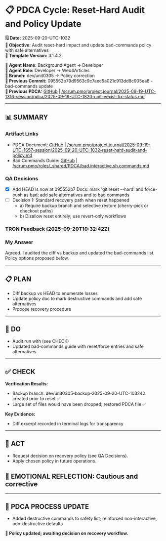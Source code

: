 # 📋 **PDCA Cycle: Reset-Hard Audit and Policy Update**

**🗓️ Date:** 2025-09-20-UTC-1032  
**🎯 Objective:** Audit reset-hard impact and update bad-commands policy with safe alternatives  
**🎯 Template Version:** 3.1.4.2  

**👤 Agent Name:** Background Agent → Developer  
**👤 Agent Role:** Developer → Web4Articles  
**👤 Branch:** dev/unit0305 → Policy correction  
**📎 Previous Commit:** 095552b79d9563c9c7aec5a021c913dd8c905ea8 - bad-commands update  
**🔗 Previous PDCA:** [GitHub](https://github.com/Cerulean-Circle-GmbH/Web4Articles/blob/dev/unit0305/scrum.pmo/project.journal/2025-09-19-UTC-1316-session/pdca/2025-09-19-UTC-1820-unit-eexist-fix-status.md) | [/scrum.pmo/project.journal/2025-09-19-UTC-1316-session/pdca/2025-09-19-UTC-1820-unit-eexist-fix-status.md](../2025-09-18-UTC-1316-session/pdca/2025-09-19-UTC-1820-unit-eexist-fix-status.md)

---

## **📊 SUMMARY**

### **Artifact Links**
- PDCA Document: [GitHub](https://github.com/Cerulean-Circle-GmbH/Web4Articles/blob/dev/unit0305/scrum.pmo/project.journal/2025-09-19-UTC-1657-session/2025-09-20-UTC-1032-reset-hard-audit-and-policy.md) | [/scrum.pmo/project.journal/2025-09-19-UTC-1657-session/2025-09-20-UTC-1032-reset-hard-audit-and-policy.md](scrum.pmo/project.journal/2025-09-19-UTC-1657-session/2025-09-20-UTC-1032-reset-hard-audit-and-policy.md)
- Bad Commands Guide: [GitHub](https://github.com/Cerulean-Circle-GmbH/Web4Articles/blob/dev/unit0305/scrum.pmo/roles/_shared/PDCA/bad.interactive.sh.commands.md) | [/scrum.pmo/roles/_shared/PDCA/bad.interactive.sh.commands.md](../../scrum.pmo/roles/_shared/PDCA/bad.interactive.sh.commands.md)

### **QA Decisions**
- [x] Add HEAD is now at 095552b7 Docs: mark 'git reset --hard' and force-push as bad; add safe alternatives and  to bad commands
- [ ] Decision 1: Standard recovery path when reset happened
  - a) Require backup branch and selective restore (cherry-pick or checkout paths)
  - b) Disallow reset entirely; use revert-only workflows

### **TRON Feedback (2025-09-20T10:32:42Z)**


### **My Answer**
Agreed. I audited the diff vs backup and updated the bad-commands list. Policy options proposed below.

---

## **📋 PLAN**
- Diff backup vs HEAD to enumerate losses
- Update policy doc to mark destructive commands and add safe alternatives
- Propose recovery procedure

---

## **🔧 DO**
- Audit run with  (see CHECK)
- Updated bad-commands guide with reset/force entries and safe alternatives

---

## **✅ CHECK**
**Verification Results:**
- Backup branch: dev/unit0305-backup-2025-09-20-UTC-103242 created prior to reset ✅
- Large set of files would have been dropped; restored PDCA file ✅

**Key Evidence:**
- Diff excerpt recorded in terminal logs for transparency

---

## **🎯 ACT**
- Request decision on recovery policy (see QA Decisions).
- Apply chosen policy in future operations.

## **💫 EMOTIONAL REFLECTION: Cautious and corrective**

---

## **🎯 PDCA PROCESS UPDATE**
- Added destructive commands to safety list; reinforced non-interactive, non-destructive defaults

**🎯 Policy updated; awaiting decision on recovery workflow.**
